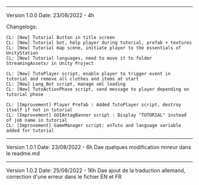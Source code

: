 ------------------------------------------------------

Version 1.0.0
Date: 23/08/2022 - 4h

Changelogs: 

    CL: [New] Tutorial Button in title screen
    CL: [New] Tutorial bot, help player during tutorial, prefab + textures
    CL: [New] Tutorial map scene, initiate player to the essentials of UnityStation
    CL: [New] Tutorial languages, need to move it to folder StreamingAssets/ in Unity Project

    CL: [New] TutoPlayer script, enable player to trigger event in tutorial and remove all clothes and items at start
    CL: [New] Lang_Bot script, manage xml loading
    CL: [New] TutoActionPhase script, send message to player depending on tutorial phase

    CL: [Improvement] Player Prefab : Added TutoPlayer script, destroy itself if not in tutorial
    CL: [Improvement] GUIAntagBanner script : Display "TUTORIAL" instead of job name in tutorial
    CL: [Improvement] GameManager script: onTuto and language variable added for tutorial

------------------------------------------------------

Version 1.0.1
Date: 23/08/2022 - 6h
Dae
quelques modification mineur dans le readme.md

------------------------------------------------------

Version 1.0.2
Date: 25/08/2022 - 16h
Dae
    ajout de la traduction allemand, correction d'une erreur dans le fichier EN et FR
